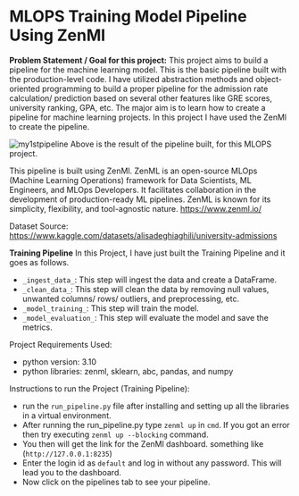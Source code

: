 # MLOPS Training Model Pipeline Using ZenMl

**Problem Statement / Goal for this project:** This project aims to build a pipeline for the machine learning model. This is the basic pipeline built with the production-level code. I have utilized abstraction methods and object-oriented programming to build a proper pipeline for the admission rate calculation/ prediction based on several other features like GRE scores, university ranking, GPA, etc. The major aim is to learn how to create a pipeline for machine learning projects. In this project I have used the ZenMl to create the pipeline.

![my1stpipeline](https://github.com/ayush01thakur/AdmissionRate_MLOPS_Pipeline_Project/assets/124871122/79f771c4-81b5-4284-8412-dd09f5571676)
Above is the result of the pipeline built, for this MLOPS project.

This pipeline is built using ZenMl. ZenML is an open-source MLOps (Machine Learning Operations) framework for Data Scientists, ML Engineers, and MLOps Developers. It facilitates collaboration in the development of production-ready ML pipelines. ZenML is known for its simplicity, flexibility, and tool-agnostic nature. https://www.zenml.io/

Dataset Source: https://www.kaggle.com/datasets/alisadeghiaghili/university-admissions

**Training Pipeline** 
In this Project, I have just built the Training Pipeline and it goes as follows.

* `_ingest_data_`: This step will ingest the data and create a DataFrame.
* `_clean_data_`: This step will clean the data by removing null values, unwanted columns/ rows/ outliers, and preprocessing, etc.  
* `_model_training_`: This step will train the model.
* `_model_evaluation_`: This step will evaluate the model and save the metrics.

Project Requirements Used:
* python version: 3.10
* python libraries: zenml, sklearn, abc, pandas, and numpy

Instructions to run the Project (Training Pipeline):
* run the `run_pipeline.py` file after installing and setting up all the libraries in a virtual environment.
* After running the run_pipeline.py type `zenml up` in `cmd`. If you got an error then try executing `zenml up --blocking` command.
* You then will get the link for the ZenMl dashboard. something like (`http://127.0.0.1:8235`)
* Enter the login id as `default` and log in without any password. This will lead you to the dashboard.
* Now click on the pipelines tab to see your pipeline.

